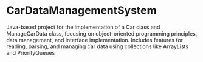 # CarDataManagementSystem
Java-based project for the implementation of a Car class and ManageCarData class, focusing on object-oriented programming principles, data management, and interface implementation. Includes features for reading, parsing, and managing car data using collections like ArrayLists and PriorityQueues
